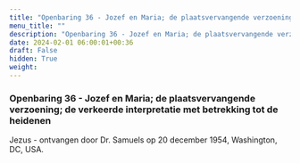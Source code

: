 ```yaml
---
title: "Openbaring 36 - Jozef en Maria; de plaatsvervangende verzoening; de verkeerde interpretatie met betrekking tot de heidenen"
menu_title: ""
description: "Openbaring 36 - Jozef en Maria; de plaatsvervangende verzoening; de verkeerde interpretatie met betrekking tot de heidenen"
date: 2024-02-01 06:00:01+00:36
draft: False
hidden: True
weight:
---
```

### Openbaring 36 - Jozef en Maria; de plaatsvervangende verzoening; de verkeerde interpretatie met betrekking tot de heidenen

Jezus - ontvangen door Dr. Samuels op 20 december 1954, Washington, DC, USA.
